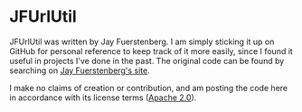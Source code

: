 JFUrlUtil
=========

JFUrlUtil was written by Jay Fuerstenberg. I am simply sticking it up on GitHub for personal reference to keep track of it more easily, since I found it useful in projects I've done in the past. The original code can be found by searching on [Jay Fuerstenberg's site](http://jayfuerstenberg.com/).

I make no claims of creation or contribution, and am posting the code here in accordance with its license terms ([Apache 2.0][]).

[Apache 2.0]: https://www.apache.org/licenses/LICENSE-2.0